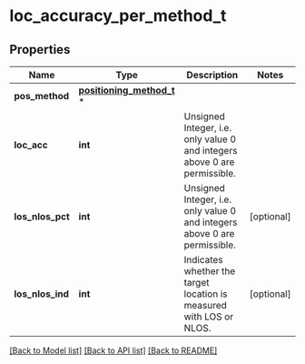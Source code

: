 # loc_accuracy_per_method_t

## Properties
Name | Type | Description | Notes
------------ | ------------- | ------------- | -------------
**pos_method** | [**positioning_method_t**](positioning_method.md) \* |  | 
**loc_acc** | **int** | Unsigned Integer, i.e. only value 0 and integers above 0 are permissible. | 
**los_nlos_pct** | **int** | Unsigned Integer, i.e. only value 0 and integers above 0 are permissible. | [optional] 
**los_nlos_ind** | **int** | Indicates whether the target location is measured with LOS or NLOS. | [optional] 

[[Back to Model list]](../README.md#documentation-for-models) [[Back to API list]](../README.md#documentation-for-api-endpoints) [[Back to README]](../README.md)


